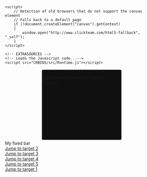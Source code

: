 <html lang="en">

<head>
<meta http-equiv="Content-Type" content="text/html; charset=UTF-8"/>
<meta name="viewport" content="width=device-width, initial-scale=1" />
<style type="text/css">
html {height: 100%;}
body {
	background-repeat: no-repeat;
	background-attachment: fixed;
	height: 100%;
	min-height: 100%;
	margin: 0;
}

}
#bloctxt {
	border-right-width: 5px;
	border-right-style: solid;
	border-right-color: #962300;
	padding-right: 10px;
	position: absolute;
	top:5%;
	right: 75%;
	width: 600px;
	margin-right: 260px
}
#wrapper {
	padding: 2px;
	margin: 0 auto;
}
#border {
	background-color: #101010;
	border: 1px solid #606060;
	-webkit-border-radius: 1px;
	-moz-border-radius: 4px;
	border-radius: 4px;
	margin: 0 auto;
	padding: 2px;
	width:256px;
	height:224px;
}

#canvas {
	width:256px; 
	height:224px;
}

#MMFCanvas {
	-webkit-box-shadow:  0px 0px 4px 4px rgba(0, 0, 0, 0.25); 
    box-shadow:  0px 0px 4px 4px rgba(0, 0, 0, 0.25);
}

body {
  padding: 0;
  margin: 50px 0 0;
  font-family: "Arial";
  font-size: 1em;
}

a {
  color: #333;
}

#fixed {
  position: fixed;
  height: 50px;
  line-height: 50px;
  background: #000;
  top: 0;
  left: 0;
  right: 0;
  color: #fff;
  padding-left: 5px;
}

#targets div {
  height: 100vh;
  padding: 10px;
  color: #333;
}


</style>

	<script>
	   	// Detection of old browsers that do not support the canvas element
		// Falls back to a default page
	    if (!document.createElement("canvas").getContext)
	    {
			window.open("http://www.clickteam.com/html5-fallback", "_self");
		}
	</script>
	
  	<!-- EXTRASOURCES -->
	<!-- Loads the Javascript code...-->
  	<script src="CRBIOS/src/Runtime.js"></script>

</head>

<!-- This is where we create the Canvas element that will contain the application...-->
<body>
    <div id="wrapper">
	    <div id="border">
		    <div id="canvas">
			    <canvas id="MMFCanvas" width="256" height="224">
				    <p>Your browser does not support Canvas.</p>
			    </canvas>   
		    </div>
	    </div>
    </div>  
    <script>
        // RUNTIMESTART
        // This is where the HTML5 runtime is actually started
	    window.addEventListener("load", windowLoaded, false);
	    function windowLoaded()
	    {
		    // Calls the runtime
		    // First parameter : name of the canvas element
		    // Second parameter : path to the cch file. Images and sounds must lay beside this file
		    new Runtime("MMFCanvas", "CRBIOS/cyborgresistence/CRBIOS.cch");
	    }
        // RUNTIMESTARTEND
    </script>
   </body>
</html>


<div id="fixed">
  My fixed bar
</div>

<div id="targets">
  <div id="target-1">
    <a href="#target-2">Jump to target 2</a>
  </div>
  <div id="target-2">
    <a href="#target-3">Jump to target 3</a>
  </div>
  <div id="target-3">
    <a href="#target-4">Jump to target 4</a>
  </div>
  <div id="target-4">
    <a href="#target-5">Jump to target 5</a>
  </div>
  <div id="target-5">
    <a href="#target-1">Jump to target 1</a>
  </div>
</div>


<script src="assets/js/scrollpage.js"></script>
